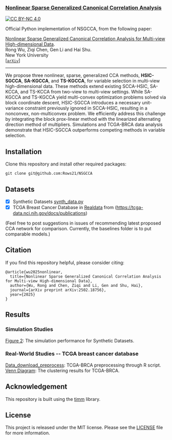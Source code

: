 ### [Nonlinear Sparse Generalized Canonical Correlation Analysis](https://arxiv.org/abs/2502.18756)
[![CC BY-NC 4.0][cc-by-nc-shield]][cc-by-nc]

Official Python implementation of NSGCCA, from the following paper:

[Nonlinear Sparse Generalized Canonical Correlation Analysis for Multi-view High-dimensional Data](https://arxiv.org/abs/2502.18756).  \
Rong Wu, Ziqi Chen, Gen Li and Hai Shu. \
New York University \
[[`arXiv`](https://arxiv.org/abs/2502.18756)]

---

We propose three nonlinear, sparse, generalized CCA methods, **HSIC-SGCCA**, **SA-KGCCA**, and **TS-KGCCA**, for variable selection in multi-view high-dimensional data. 
These methods extend existing SCCA-HSIC, SA-KCCA, and TS-KCCA from two-view to multi-view settings. While SA-KGCCA and TS-KGCCA yield multi-convex optimization problems solved via block coordinate descent, HSIC-SGCCA introduces a necessary unit-variance constraint previously ignored in SCCA-HSIC, resulting in a nonconvex, non-multiconvex problem.
We efficiently address this challenge by integrating the block prox-linear method with the  linearized
alternating direction method of multipliers. 
Simulations and TCGA-BRCA data analysis demonstrate that HSIC-SGCCA outperforms competing methods in variable selection.

 ## Installation
Clone this repository and install other required packages:
```
git clone git@github.com:Rows21/NSGCCA
```
 
 ## Datasets
  - [x] Synthetic Datasets [synth_data.py](/NSGCCA/synth_data.py)
  - [x] TCGA Breast Cancer Database in [Realdata](/Realdata/Data_download_preprocess.R) from (https://tcga-data.nci.nih.gov/docs/publications)
 
 (Feel free to post suggestions in issues of recommending latest proposed CCA network for comparison. Currently, the baselines folder is to put comparable models.)
 
 <!-- ✅ ⬜️  -->

 ## Citation
If you find this repository helpful, please consider citing:
```
@article{wu2025nonlinear,
  title={Nonlinear Sparse Generalized Canonical Correlation Analysis for Multi-view High-dimensional Data},
  author={Wu, Rong and Chen, Ziqi and Li, Gen and Shu, Hai},
  journal={arXiv preprint arXiv:2502.18756},
  year={2025}
}
```

 ## Results 
 ### Simulation Studies
 [Figure 2](/Results): The simulation performance for Synthetic Datasets. 
 ### Real-World Studies -- TCGA breast cancer database
 [Data_download_preprocess](/Realdata/Data_download_preprocess.R): TCGA-BRCA preprocessing through R script. <br>
 [Venn Diagram](/Results): The clustering results for TCGA-BRCA. 

## Acknowledgement
This repository is built using the [timm](https://github.com/rwightman/pytorch-image-models) library.

## License
This project is released under the MIT license. Please see the [LICENSE](LICENSE) file for more information.

[cc-by-nc]: https://creativecommons.org/licenses/by-nc/4.0/
[cc-by-nc-image]: https://licensebuttons.net/l/by-nc/4.0/88x31.png
[cc-by-nc-shield]: https://img.shields.io/badge/License-CC%20BY--NC%204.0-lightgrey.svg
